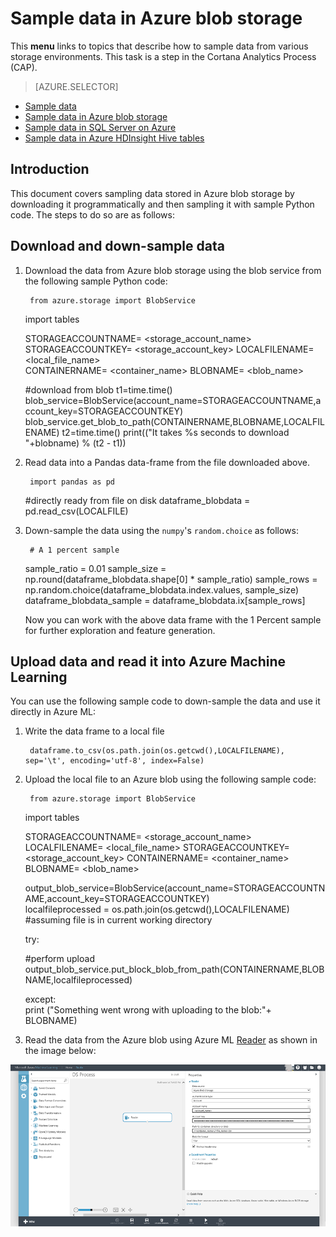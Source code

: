 <properties 
    pageTitle="Sample data in Azure blob storage| Microsoft Azure" 
    description="Sample data in Azure Blob Storage" 
    services="machine-learning,storage" 
    documentationCenter="" 
    authors="bradsev" 
    manager="paulettm" 
    editor="cgronlun" />

<tags 
    ms.service="machine-learning" 
    ms.workload="data-services" 
    ms.tgt_pltfrm="na" 
    ms.devlang="na" 
    ms.topic="article" 
    ms.date="10/20/2015" 
    ms.author="sunliangms;fashah;garye;bradsev" /> 

# <a name="heading"></a>Sample data in Azure blob storage
This **menu** links to topics that describe how to sample data from various storage environments. This task is a step in the Cortana Analytics Process (CAP).

> [AZURE.SELECTOR]
- [Sample data](../articles/machine-learning/machine-learning-data-science-sample-data.md)
- [Sample data in Azure blob storage](../articles/machine-learning/machine-learning-data-science-sample-data-blob.md)
- [Sample data in SQL Server on Azure](../articles/machine-learning/machine-learning-data-science-sample-data-sql-server.md)
- [Sample data in Azure HDInsight Hive tables](../articles/machine-learning/machine-learning-data-science-sample-data-hive.md)

## Introduction
This document covers sampling data stored in Azure blob storage by downloading it programmatically and then sampling it with sample Python code. The steps to do so are as follows:

## Download and down-sample data
1. Download the data from Azure blob storage using the blob service from the following sample Python code: 

        from azure.storage import BlobService
     import tables

     STORAGEACCOUNTNAME= <storage_account_name>
     STORAGEACCOUNTKEY= <storage_account_key>
     LOCALFILENAME= <local_file_name>        
     CONTAINERNAME= <container_name>
     BLOBNAME= <blob_name>

     #download from blob
     t1=time.time()
     blob_service=BlobService(account_name=STORAGEACCOUNTNAME,account_key=STORAGEACCOUNTKEY)
     blob_service.get_blob_to_path(CONTAINERNAME,BLOBNAME,LOCALFILENAME)
     t2=time.time()
     print(("It takes %s seconds to download "+blobname) % (t2 - t1))
2. Read data into a Pandas data-frame from the file downloaded above.

        import pandas as pd

     #directly ready from file on disk
     dataframe_blobdata = pd.read_csv(LOCALFILE)
3. Down-sample the data using the `numpy`'s `random.choice` as follows:

        # A 1 percent sample
     sample_ratio = 0.01 
     sample_size = np.round(dataframe_blobdata.shape[0] * sample_ratio)
     sample_rows = np.random.choice(dataframe_blobdata.index.values, sample_size)
     dataframe_blobdata_sample = dataframe_blobdata.ix[sample_rows]

    Now you can work with the above data frame with the 1 Percent sample for further exploration and feature generation.


## <a name="heading"></a>Upload data and read it into Azure Machine Learning
You can use the following sample code to down-sample the data and use it directly in Azure ML:

1. Write the data frame to a local file

        dataframe.to_csv(os.path.join(os.getcwd(),LOCALFILENAME), sep='\t', encoding='utf-8', index=False)
2. Upload the local file to an Azure blob using the following sample code:

        from azure.storage import BlobService
     import tables

     STORAGEACCOUNTNAME= <storage_account_name>
     LOCALFILENAME= <local_file_name>
     STORAGEACCOUNTKEY= <storage_account_key>
     CONTAINERNAME= <container_name>
     BLOBNAME= <blob_name>

     output_blob_service=BlobService(account_name=STORAGEACCOUNTNAME,account_key=STORAGEACCOUNTKEY)    
     localfileprocessed = os.path.join(os.getcwd(),LOCALFILENAME) #assuming file is in current working directory

     try:

     #perform upload
     output_blob_service.put_block_blob_from_path(CONTAINERNAME,BLOBNAME,localfileprocessed)

     except:            
         print ("Something went wrong with uploading to the blob:"+ BLOBNAME)
3. Read the data from the Azure blob using Azure ML [Reader](https://msdn.microsoft.com/library/azure/4e1b0fe6-aded-4b3f-a36f-39b8862b9004/) as shown in the image below:


![reader blob][1]

[1]: ./media/machine-learning-data-science-sample-data-blob/reader_blob.png


<!-- Module References -->

[reader]: https://msdn.microsoft.com/library/azure/4e1b0fe6-aded-4b3f-a36f-39b8862b9004/
